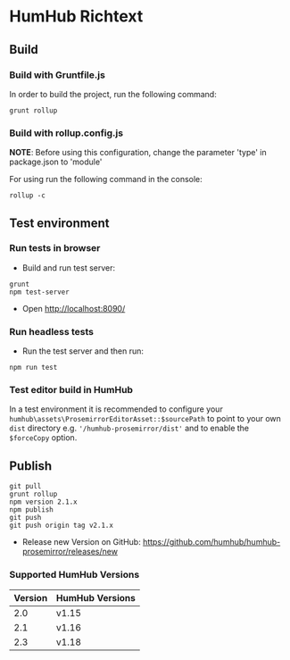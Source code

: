 # HumHub Richtext

## Build
### Build with Gruntfile.js
In order to build the project, run the following command:

```
grunt rollup
```

### Build with rollup.config.js
**NOTE**: Before using this configuration, change the parameter 'type' in package.json to 'module'

For using run the following command in the console:

```
rollup -c
```

## Test environment
### Run tests in browser

- Build and run test server:

```
grunt
npm test-server
```

- Open [http://localhost:8090/](http://localhost:8090/)

### Run headless tests

- Run the test server and then run:

```
npm run test
```

### Test editor build in HumHub

In a test environment it is recommended to configure your `humhub\assets\ProsemirrorEditorAsset::$sourcePath` to point
to your own `dist` directory e.g. `'/humhub-prosemirror/dist'` and to enable the `$forceCopy` option.


## Publish

``` 
git pull
grunt rollup
npm version 2.1.x
npm publish
git push
git push origin tag v2.1.x
```

- Release new Version on GitHub: https://github.com/humhub/humhub-prosemirror/releases/new


### Supported HumHub Versions


| Version  | HumHub Versions  |
|---|---|
| 2.0  | v1.15  |
| 2.1  | v1.16  |
| 2.3  | v1.18  |



